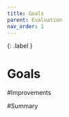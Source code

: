 ```yaml
---
title: Goals
parent: Evaluation
nav_order: 1
---
```


{: .label }


# Goals

#Improvements

#Summary

